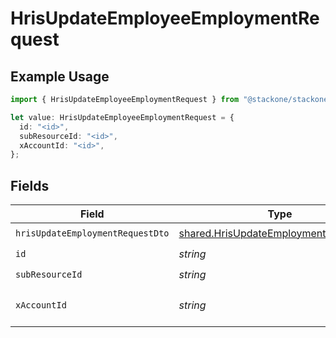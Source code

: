 # HrisUpdateEmployeeEmploymentRequest

## Example Usage

```typescript
import { HrisUpdateEmployeeEmploymentRequest } from "@stackone/stackone-client-ts/sdk/models/operations";

let value: HrisUpdateEmployeeEmploymentRequest = {
  id: "<id>",
  subResourceId: "<id>",
  xAccountId: "<id>",
};
```

## Fields

| Field                                                                                                 | Type                                                                                                  | Required                                                                                              | Description                                                                                           |
| ----------------------------------------------------------------------------------------------------- | ----------------------------------------------------------------------------------------------------- | ----------------------------------------------------------------------------------------------------- | ----------------------------------------------------------------------------------------------------- |
| `hrisUpdateEmploymentRequestDto`                                                                      | [shared.HrisUpdateEmploymentRequestDto](../../../sdk/models/shared/hrisupdateemploymentrequestdto.md) | :heavy_check_mark:                                                                                    | N/A                                                                                                   |
| `id`                                                                                                  | *string*                                                                                              | :heavy_check_mark:                                                                                    | N/A                                                                                                   |
| `subResourceId`                                                                                       | *string*                                                                                              | :heavy_check_mark:                                                                                    | N/A                                                                                                   |
| `xAccountId`                                                                                          | *string*                                                                                              | :heavy_check_mark:                                                                                    | The account identifier                                                                                |